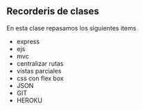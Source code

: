 ## Recorderis de clases
En esta clase repasamos los siguientes items
- express
- ejs
- mvc
- centralizar rutas
- vistas parciales
- css con flex box 
- JSON
- GIT 
- HEROKU 